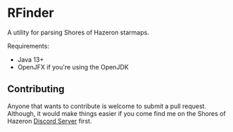 # RFinder

A utility for parsing Shores of Hazeron starmaps.

Requirements:

* Java 13+
* OpenJFX if you're using the OpenJDK

Contributing
------------
Anyone that wants to contribute is welcome to submit a pull request. Although, it would make things easier if you come
find me on the Shores of Hazeron [Discord Server](https://discord.gg/CPrpDzJ) first.
